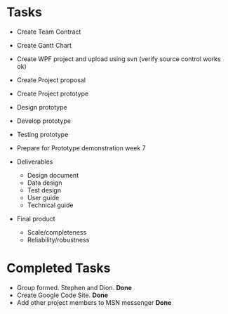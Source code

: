 # Tasks #

  * Create Team Contract
  * Create Gantt Chart
  * Create WPF project and upload using svn (verify source control works ok)

  * Create Project proposal
  * Create Project prototype
  * Design prototype
  * Develop prototype
  * Testing prototype
  * Prepare for Prototype demonstration week 7
  * Deliverables
    * Design document
    * Data design
    * Test design
    * User guide
    * Technical guide

  * Final product
    * Scale/completeness
    * Reliability/robustness

# Completed Tasks #

  * Group formed. Stephen and Dion. **Done**
  * Create Google Code Site. **Done**
  * Add other project members to MSN messenger **Done**